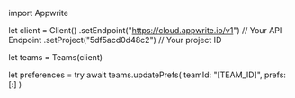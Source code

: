import Appwrite

let client = Client()
    .setEndpoint("https://cloud.appwrite.io/v1") // Your API Endpoint
    .setProject("5df5acd0d48c2") // Your project ID

let teams = Teams(client)

let preferences = try await teams.updatePrefs(
    teamId: &quot;[TEAM_ID]&quot;,
    prefs: [:]
)

